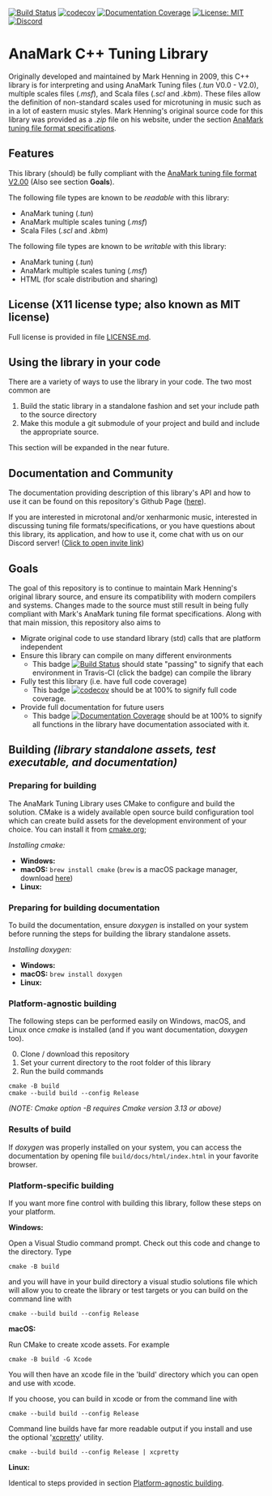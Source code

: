 [![Build Status](https://travis-ci.org/zardini123/AnaMark-Tuning-Library.svg?branch=master)](https://travis-ci.org/zardini123/AnaMark-Tuning-Library)
[![codecov](https://codecov.io/gh/zardini123/AnaMark-Tuning-Library/branch/master/graph/badge.svg)](https://codecov.io/gh/zardini123/AnaMark-Tuning-Library)
[![Documentation Coverage](https://zardini123.github.io/AnaMark-Tuning-Library/documentation_coverage_badge.png)](https://zardini123.github.io/AnaMark-Tuning-Library/)
[![License: MIT](https://img.shields.io/badge/License-MIT-yellow.svg)](https://opensource.org/licenses/MIT)
[![Discord](https://img.shields.io/discord/743153714608734308.svg?label=&logo=discord&logoColor=ffffff&color=7389D8&labelColor=6A7EC2)](https://discord.gg/4WXbgcx)

# AnaMark C++ Tuning Library

Originally developed and maintained by Mark Henning in 2009, this C++ library is for interpreting and using AnaMark Tuning files (_.tun_ V0.0 - V2.0), multiple scales files (_.msf_), and Scala files (_.scl_ and _.kbm_). These files allow the definition of non-standard scales used for microtuning in music such as in a lot of eastern music styles. Mark Henning's original source code for this library was provided as a _.zip_ file on his website, under the section [AnaMark tuning file format specifications](https://www.mark-henning.de/am_downloads_eng.php#Tuning).

## Features

This library (should) be fully compliant with the [AnaMark tuning file format V2.00](https://www.mark-henning.de/files/am/Tuning_File_V2_Doc.pdf)
(Also see section **Goals**).

The following file types are known to be _readable_ with this library:

- AnaMark tuning (_.tun_)
- AnaMark multiple scales tuning (_.msf_)
- Scala Files (_.scl_ and _.kbm_)

The following file types are known to be _writable_ with this library:

- AnaMark tuning (_.tun_)
- AnaMark multiple scales tuning (_.msf_)
- HTML (for scale distribution and sharing)

## License (X11 license type; also known as MIT license)

Full license is provided in file [LICENSE.md](LICENSE.md).

## Using the library in your code

There are a variety of ways to use the library in your code. The two most common are

1. Build the static library in a standalone fashion and set your include path to
   the source directory
2. Make this module a git submodule of your project and build and include the appropriate
   source.

This section will be expanded in the near future.

## Documentation and Community

The documentation providing description of this library's API and how to use it can be found on this repository's Github Page ([here](https://zardini123.github.io/AnaMark-Tuning-Library/)).

If you are interested in microtonal and/or xenharmonic music, interested in discussing tuning file formats/specifications, or you have questions about this library, its application, and how to use it, come chat with us on our Discord server! ([Click to open invite link](https://discord.gg/4WXbgcx))

## Goals

The goal of this repository is to continue to maintain Mark Henning's original library source, and ensure its compatibility with modern compilers and systems. Changes made to the source must still result in being fully compliant with Mark's AnaMark tuning file format specifications.
Along with that main mission, this repository also aims to

- Migrate original code to use standard library (std) calls that are platform independent
- Ensure this library can compile on many different environments
  - This badge [![Build Status](https://travis-ci.org/zardini123/AnaMark-Tuning-Library.svg?branch=master)](https://travis-ci.org/zardini123/AnaMark-Tuning-Library) should state "passing" to signify that each environment in Travis-CI (click the badge) can compile the library
- Fully test this library (i.e. have full code coverage)
  - This badge [![codecov](https://codecov.io/gh/zardini123/AnaMark-Tuning-Library/branch/master/graph/badge.svg)](https://codecov.io/gh/zardini123/AnaMark-Tuning-Library) should be at 100% to signify full code coverage.
- Provide full documentation for future users
  - This badge [![Documentation Coverage](https://zardini123.github.io/AnaMark-Tuning-Library/documentation_coverage_badge.png)](https://zardini123.github.io/AnaMark-Tuning-Library/) should be at 100% to signify all functions in the library have documentation associated with it.

## Building _(library standalone assets, test executable, and documentation)_

### Preparing for building

The AnaMark Tuning Library uses CMake to configure and build the solution.
CMake is a widely available open source build configuration tool which can
create build assets for the development environment of your choice. You can
install it from [cmake.org](https://cmake.org);

_Installing cmake:_

- **Windows:**
- **macOS:** `brew install cmake` (`brew` is a macOS package manager, download [here](https://brew.sh))
- **Linux:**

### Preparing for building documentation

To build the documentation, ensure _doxygen_ is installed on your system before running the steps for building the library standalone assets.

_Installing doxygen:_

- **Windows:**
- **macOS:** `brew install doxygen`
- **Linux:**

### Platform-agnostic building

The following steps can be performed easily on Windows, macOS, and Linux once _cmake_ is installed (and if you want documentation, _doxygen_ too).

0. Clone / download this repository
1. Set your current directory to the root folder of this library
1. Run the build commands

```
cmake -B build
cmake --build build --config Release
```

_(NOTE: Cmake option -B requires Cmake version 3.13 or above)_

### Results of build

If _doxygen_ was properly installed on your system, you can access the documentation by opening file `build/docs/html/index.html` in your favorite browser.

### Platform-specific building

If you want more fine control with building this library, follow these steps on your platform.

**Windows:**

Open a Visual Studio command prompt. Check out this code and change to the
directory. Type

```
cmake -B build
```

and you will have in your build directory a visual studio solutions file which
will allow you to create the library or test targets or you can build on the
command line with

```
cmake --build build --config Release
```

**macOS:**

Run CMake to create xcode assets. For example

```
cmake -B build -G Xcode
```

You will then have an xcode file in the 'build' directory which you can
open and use with xcode.

If you choose, you can build in xcode or from the command line with

```
cmake --build build --config Release
```

Command line builds have far more readable output if you install
and use the optional '[xcpretty](https://github.com/xcpretty/xcpretty)' utility.

```
cmake --build build --config Release | xcpretty
```

**Linux:**

Identical to steps provided in section [Platform-agnostic building](#platform-agnostic-building).
